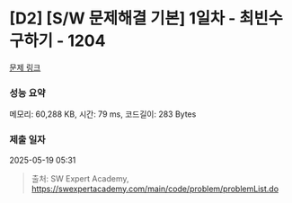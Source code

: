 # [D2] [S/W 문제해결 기본] 1일차 - 최빈수 구하기 - 1204 

[문제 링크](https://swexpertacademy.com/main/code/problem/problemDetail.do?contestProbId=AV13zo1KAAACFAYh) 

### 성능 요약

메모리: 60,288 KB, 시간: 79 ms, 코드길이: 283 Bytes

### 제출 일자

2025-05-19 05:31



> 출처: SW Expert Academy, https://swexpertacademy.com/main/code/problem/problemList.do